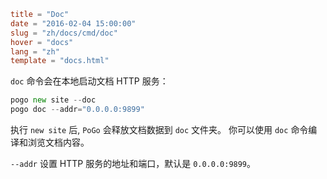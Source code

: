 ```toml
title = "Doc"
date = "2016-02-04 15:00:00"
slug = "zh/docs/cmd/doc"
hover = "docs"
lang = "zh"
template = "docs.html"
```

`doc` 命令会在本地启动文档 HTTP 服务：

```go
pogo new site --doc
pogo doc --addr="0.0.0.0:9899"
```

执行 `new site` 后, `PoGo` 会释放文档数据到 `doc` 文件夹。 你可以使用 `doc` 命令编译和浏览文档内容。

`--addr` 设置 HTTP 服务的地址和端口，默认是 `0.0.0.0:9899`。